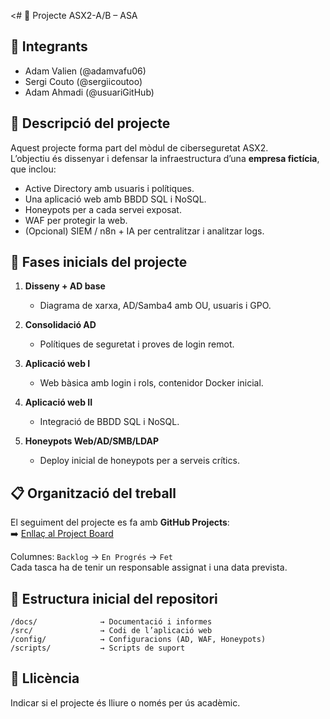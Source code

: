 <# 📌 Projecte ASX2-A/B – ASA

## 👥 Integrants
- Adam Valien (@adamvafu06)
- Sergi Couto (@sergiicoutoo)
- Adam Ahmadi (@usuariGitHub)

## 🎯 Descripció del projecte
Aquest projecte forma part del mòdul de ciberseguretat ASX2.  
L’objectiu és dissenyar i defensar la infraestructura d’una **empresa fictícia**, que inclou:
- Active Directory amb usuaris i polítiques.
- Una aplicació web amb BBDD SQL i NoSQL.
- Honeypots per a cada servei exposat.
- WAF per protegir la web.
- (Opcional) SIEM / n8n + IA per centralitzar i analitzar logs.

## 📆 Fases inicials del projecte
1. **Disseny + AD base**  
   - Diagrama de xarxa, AD/Samba4 amb OU, usuaris i GPO.

2. **Consolidació AD**  
   - Polítiques de seguretat i proves de login remot.

3. **Aplicació web I**  
   - Web bàsica amb login i rols, contenidor Docker inicial.

4. **Aplicació web II**  
   - Integració de BBDD SQL i NoSQL.

5. **Honeypots Web/AD/SMB/LDAP**  
   - Deploy inicial de honeypots per a serveis crítics.

## 📋 Organització del treball
El seguiment del projecte es fa amb **GitHub Projects**:  
➡️ [Enllaç al Project Board](https://github.com/users/adamvafu06/projects/1)

Columnes: `Backlog` → `En Progrés` → `Fet`  
Cada tasca ha de tenir un responsable assignat i una data prevista.

## 📂 Estructura inicial del repositori
```
/docs/              → Documentació i informes
/src/               → Codi de l’aplicació web
/config/            → Configuracions (AD, WAF, Honeypots)
/scripts/           → Scripts de suport
```

## 📝 Llicència
Indicar si el projecte és lliure o només per ús acadèmic.
